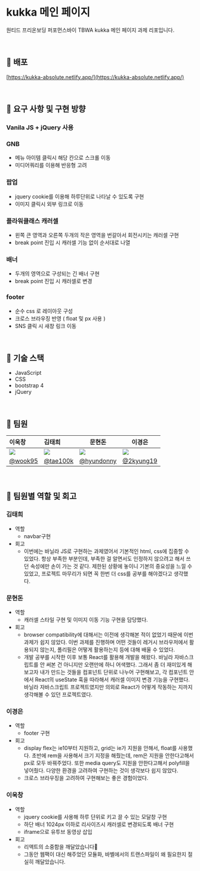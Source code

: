 # kukka 메인 페이지

원티드 프리온보딩 퍼포먼스바이 TBWA kukka 메인 페이지 과제 리포입니다.

<br/>

## 📌 배포

[https://kukka-absolute.netlify.app/](https://kukka-absolute.netlify.app/)


<br/>

## 📌 요구 사항 및 구현 방향

### Vanila JS + jQuery 사용

### GNB

- 메뉴 아이템 클릭시 해당 칸으로 스크롤 이동
- 미디어쿼리를 이용해 반응형 고려

### 팝업

- jquery cookie를 이용해 하루단위로 나타날 수 있도록 구현
- 이미지 클릭시 외부 링크로 이동

### 플라워클래스 캐러셀

- 왼쪽 큰 영역과 오른쪽 두개의 작은 영역을 번갈아서 회전시키는 캐러셀 구현
- break point 진입 시 캐러셀 기능 없이 순서대로 나열

### 배너

- 두개의 영역으로 구성되는 긴 배너 구현
- break point 진입 시 캐러셀로 변경

### footer

- 순수 css 로 레이아웃 구성
- 크로스 브라우징 반영 ( float 및 px 사용 )
- SNS 클릭 시 새창 링크 이동

<br/>

## 📌 기술 스택

- JavaScript
- CSS
- bootstrap 4
- jQuery

<br/>


## 📌 팀원


| 이욱창                                                                                                     | 김태희                                                                                                     | 문현돈                                                                                                     | 이경은                                                                                                     |
| :--------------------------------------------------------------------------------------------------------- | :--------------------------------------------------------------------------------------------------------- | ---------------------------------------------------------------------------------------------------------- | ---------------------------------------------------------------------------------------------------------- |
| ![](https://user-images.githubusercontent.com/78027252/153702187-d9d6a705-9b36-4bc7-a178-7a0657893b4d.png) | ![](https://user-images.githubusercontent.com/78027252/153702225-f9c8fb23-b7af-454d-9c97-4b7119a06214.png) | ![](https://user-images.githubusercontent.com/78027252/153702229-2c97a545-a682-4867-b78e-5028c7774201.png) | ![](https://user-images.githubusercontent.com/78027252/153702159-776cb78e-59ca-4c0a-bab5-742f5998d4e0.png) |
| [@wook95](https://github.com/wook95)                                                                       | [@tae100k](https://github.com/tae100k)                                                                     | [@hyundonny](https://github.com/hyundonny)                                                                 | [@2kyung19](https://github.com/2kyung19)                                                                   |


<br/>

## 📌 팀원별 역할 및 회고

### 김태희

- 역할
    - navbar구현
- 회고
    - 이번에는 바닐라 JS로 구현하는 과제였어서 기본적인 html, css에 집중할 수 있었다. 항상 부족한 부분인데, 부족한 걸 알면서도 인정하지 않으려고 해서 쓰던 속성에만 손이 가는 것 같다. 제한된 상황에 놓이니 기본의 중요성을 느낄 수 있었고, 프로젝트 마무리가 되면 꼭 한번 더  css를 공부를 해야겠다고 생각했다.

### 문현돈

- 역할
    - 캐러셀 스타일 구현 및 이미지 이동 기능 구현을 담당했다.
- 회고
    - browser compatibility에 대해서는 이전에 생각해본 적이 없었기 때문에 이번 과제가 쉽지 않았다. 이번 과제를 진행하며 어떤 것들이 레거시 브라우저에서 활용되지 않는지, 폴리필은 어떻게 활용하는지 등에 대해 배울 수 있었다.
    - 개발 공부를 시작한 이후 보통 React를 활용해 개발을 해왔다. 바닐라 자바스크립트를 안 써본 건 아니지만 오랜만에 하니 어색했다. 그래서 좀 더 재미있게 해보고자 내가 만드는 것들을 컴포넌트 단위로 나누어 구현해보고, 각 컴포넌트 안에서 React의 useState 훅을 따라해서 캐러셀 이미지 변경 기능을 구현했다. 바닐라 자바스크립트 프로젝트였지만 의외로 React가 어떻게 작동하는 지까지 생각해볼 수 있던 프로젝트였다.

### 이경은

- 역할
    - footer 구현
- 회고
    - display flex는 ie10부터 지원하고, grid는 ie가 지원을 안해서, float를 사용했다. 초반에 rem을 사용해서 크기 지정을 해줬는데, rem은 지원을 안한다고해서 px로 모두 바꿔주었다. 또한 media query도 지원을 안한다고해서 polyfill을 넣어줬다. 다양한 환경을 고려하여 구현하는 것이 생각보다 쉽지 않았다.
    - 크로스 브라우징을 고려하여 구현해보는 좋은 경험이었다.

### 이욱창

- 역할
    - jquery cookie를 사용해 하루 단위로 키고 끌 수 있는 모달창 구현
    - 하단 배너 1024px 이하로 리사이즈시 캐러셀로 변경되도록 배너 구현
    - iframe으로 유투브 동영상 삽입
- 회고
    - 리액트의 소중함을 깨달았습니다🥲
    - 그동안 웹팩이 대신 해주었던 모듈화, 바벨에서의 트랜스파일이 왜 필요한지 절실히 깨달았습니다.
